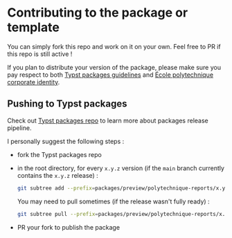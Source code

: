 # Contributing to the package or template

You can simply fork this repo and work on it on your own. Feel free to PR if this repo is still active !

If you plan to distribute your version of the package, please make sure you pay respect to both [Typst packages guidelines](https://github.com/typst/packages?tab=readme-ov-file#submission-guidelines) and [École polytechnique corporate identity](https://www.polytechnique.edu/presse/kit-media).

## Pushing to Typst packages

Check out [Typst packages repo](https://github.com/typst/packages) to learn more about packages release pipeline.

I personally suggest the following steps :

- fork the Typst packages repo
- in the root directory, for every `x.y.z` version (if the `main` branch currently contains the `x.y.z` release) :

    ```bash
    git subtree add --prefix=packages/preview/polytechnique-reports/x.y.z git@github.com:remigerme/typst-polytechnique.git main
    ```

    You may need to pull sometimes (if the release wasn't fully ready) :

    ```bash
    git subtree pull --prefix=packages/preview/polytechnique-reports/x.y.z git@github.com:remigerme/typst-polytechnique.git main
    ```

- PR your fork to publish the package

